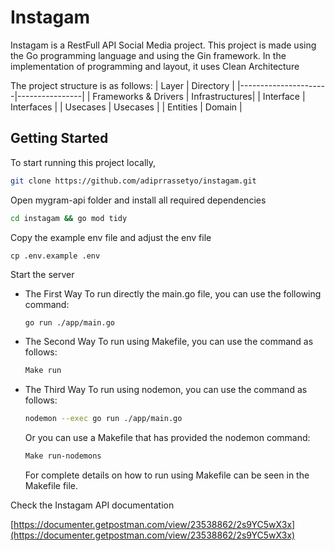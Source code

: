 # Instagam

Instagam is a RestFull API Social Media project. This project is made using the Go programming language and using the Gin framework. In the implementation of programming and layout, it uses Clean Architecture

The project structure is as follows:
| Layer | Directory |
|----------------------|----------------|
| Frameworks & Drivers | Infrastructures|
| Interface | Interfaces |
| Usecases | Usecases |
| Entities | Domain |

## Getting Started

To start running this project locally,

```bash
git clone https://github.com/adiprrassetyo/instagam.git
```

Open mygram-api folder and install all required dependencies

```bash
cd instagam && go mod tidy
```

Copy the example env file and adjust the env file

```
cp .env.example .env
```

Start the server

- The First Way
  To run directly the main.go file, you can use the following command:
  ```bash
  go run ./app/main.go
  ```
- The Second Way
  To run using Makefile, you can use the command as follows:
  ```bash
  Make run
  ```
- The Third Way
  To run using nodemon, you can use the command as follows:

  ```bash
  nodemon --exec go run ./app/main.go
  ```

  Or you can use a Makefile that has provided the nodemon command:

  ```bash
  Make run-nodemons
  ```

  For complete details on how to run using Makefile can be seen in the Makefile file.

Check the Instagam API documentation

[https://documenter.getpostman.com/view/23538862/2s9YC5wX3x](https://documenter.getpostman.com/view/23538862/2s9YC5wX3x)
